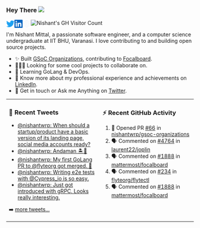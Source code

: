 ### Hey There <img src="https://media.giphy.com/media/hvRJCLFzcasrR4ia7z/giphy.gif" width="25px">
<a href="https://urls.nishantwrp.com/twitter-github" target="_blank">
  <img align="left" alt="Nishant's Twitter" width="22px" src="./assets/twitter.svg" />
</a>
<a href="https://urls.nishantwrp.com/linkedin-github" target="_blank">
  <img align="left" alt="Nishant's LinkedIn" width="22px" src="./assets/linkedin.svg" />
</a>
<a href="https://urls.nishantwrp.com/site-github" target="_blank">
  <img align="left" alt="Nishant's Site" width="22px" src="./assets/globe.svg" />
</a>
<img src="https://komarev.com/ghpvc/?username=nishantwrp" alt="Nishant's GH Visitor Count" />

I'm Nishant Mittal, a passionate software engineer, and a computer science undergraduate at IIT BHU, Varanasi. I love contributing to and building open source projects.

- ✨ Built [GSoC Organizations](https://www.gsocorganizations.dev/), contributing to [Focalboard](https://github.com/mattermost/focalboard).
- 👨🏽‍💻 Looking for some cool projects to collaborate on.
- 🌱 Learning GoLang & DevOps.
- 🚀 Know more about my professional experience and achievements on [LinkedIn](https://urls.nishantwrp.com/linkedin-github).
- 💬 Get in touch or Ask me Anything on [Twitter](https://urls.nishantwrp.com/twitter-github).

<table><tr>
<td valign="top" width="50%">

### 📱 Recent Tweets
<!-- TWITTER:START -->
- [@nishantwrp: When should a startup/product have a basic version of its landing page, social media accounts ready?](https://rss.app/articles/cb4e791f6f6d729c074351566bd3a7c508111d6e1136a1e9c3ec930d979628d4f61eb1492ac7df6cf4a16978d815079268d56ae1c5167a1589)
- [@nishantwrp: Andaman 🏝🌊](https://rss.app/articles/cb4e791f6f6d729c074351566bd3a7c508111d6e1136a1e9c3ec930d979628d4f61eb1492ac7df6cf4a06b74da100d9b63d26ae2ca177c1d8d)
- [@nishantwrp: My first GoLang PR to @flyteorg got merged. 🥳](https://rss.app/articles/cb4e791f6f6d729c074351566bd3a7c508111d6e1136a1e9c3ec930d979628d4f61eb1492ac7df6cf5ab6c78dc100f9761d269e5c41a73148b)
- [@nishantwrp: Writing e2e tests with @Cypress_io is so easy.](https://rss.app/articles/cb4e791f6f6d729c074351566bd3a7c508111d6e1136a1e9c3ec930d979628d4f61eb1492ac7df6cf5aa637bd917099260d161e0c41b72178e)
- [@nishantwrp: Just got introduced with gRPC. Looks really interesting.](https://rss.app/articles/cb4e791f6f6d729c074351566bd3a7c508111d6e1136a1e9c3ec930d979628d4f61eb1492ac7df6cf5a5637ed6130c9265d56de6c71a791482)
<!-- TWITTER:END -->
➡️ [more tweets...](https://twitter.com/nishantwrp)

</td>
<td valign="top" width="50%">

### ⚡ Recent GitHub Activity
<!--START_SECTION:activity-->
1. 💪 Opened PR [#66](https://github.com/nishantwrp/gsoc-organizations/pull/66) in [nishantwrp/gsoc-organizations](https://github.com/nishantwrp/gsoc-organizations)
2. 🗣 Commented on [#4764](https://github.com/laurent22/joplin/issues/4764) in [laurent22/joplin](https://github.com/laurent22/joplin)
3. 🗣 Commented on [#1888](https://github.com/mattermost/focalboard/issues/1888) in [mattermost/focalboard](https://github.com/mattermost/focalboard)
4. 🗣 Commented on [#234](https://github.com/flyteorg/flytectl/issues/234) in [flyteorg/flytectl](https://github.com/flyteorg/flytectl)
5. 🗣 Commented on [#1888](https://github.com/mattermost/focalboard/issues/1888) in [mattermost/focalboard](https://github.com/mattermost/focalboard)
<!--END_SECTION:activity-->

</td>
</tr></table>
